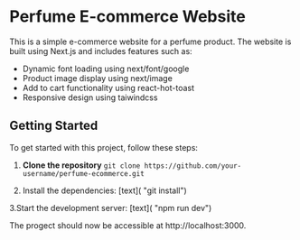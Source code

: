 # Perfume E-commerce Website

This is a simple e-commerce website for a perfume product. The website is built using Next.js and includes features such as:

- Dynamic font loading using next/font/google
- Product image display using next/image
- Add to cart functionality using react-hot-toast
- Responsive design using taiwindcss



## Getting Started

To get started with this project, follow these steps:

1. **Clone the repository**
`git clone https://github.com/your-username/perfume-ecommerce.git`


2. Install the dependencies:
[text]( "git install")

3.Start the development server:
[text]( "npm run dev")


The progect should now be accessible at http://localhost:3000.
